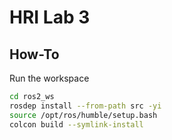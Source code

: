 # HRI Lab 3

## How-To

Run the workspace

```bash
cd ros2_ws
rosdep install --from-path src -yi
source /opt/ros/humble/setup.bash
colcon build --symlink-install
```
